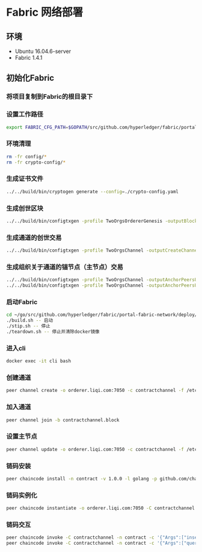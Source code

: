 # Fabric 网络部署

## 环境
* Ubuntu 16.04.6-server
* Fabric 1.4.1

## 初始化Fabric 

### 将项目复制到Fabric的根目录下

### 设置工作路径
``` bash
export FABRIC_CFG_PATH=$GOPATH/src/github.com/hyperledger/fabric/portal-fabric-network/deploy
```
### 环境清理
``` bash
rm -fr config/*
rm -fr crypto-config/*
```

### 生成证书文件
``` bash
../../build/bin/cryptogen generate --config=./crypto-config.yaml
```

### 生成创世区块
``` bash
../../build/bin/configtxgen -profile TwoOrgsOrdererGenesis -outputBlock ./config/genesis.block
```

### 生成通道的创世交易
``` bash
../../build/bin/configtxgen -profile TwoOrgsChannel -outputCreateChannelTx ./config/contractchannel.tx -channelID contractchannel
```

### 生成组织关于通道的锚节点（主节点）交易
``` bash
../../build/bin/configtxgen -profile TwoOrgsChannel -outputAnchorPeersUpdate ./config/Org1MSPanchors.tx -channelID contractchannel -asOrg Org1MSP
../../build/bin/configtxgen -profile TwoOrgsChannel -outputAnchorPeersUpdate ./config/Org2MSPanchors.tx -channelID contractchannel -asOrg Org2MSP
```

### 启动Fabric
``` bash
cd ~/go/src/github.com/hyperledger/fabric/portal-fabric-network/deploy/
./build.sh -- 启动
./stip.sh -- 停止
./teardown.sh -- 停止并清除docker镜像
``` 

### 进入cli
``` bash
docker exec -it cli bash
```

### 创建通道
``` bash
peer channel create -o orderer.liqi.com:7050 -c contractchannel -f /etc/hyperledger/configtx/contractchannel.tx
```

### 加入通道
``` bash
peer channel join -b contractchannel.block
```

### 设置主节点
``` bash
peer channel update -o orderer.liqi.com:7050 -c contractchannel -f /etc/hyperledger/configtx/Org1MSPanchors.tx
```

### 链码安装
``` bash
peer chaincode install -n contract -v 1.0.0 -l golang -p github.com/chaincode/contract
```

### 链码实例化
``` bash
peer chaincode instantiate -o orderer.liqi.com:7050 -C contractchannel -n contract -l golang -v 1.0.0 -c '{"Args":["init"]}'
```
### 链码交互
``` bash
peer chaincode invoke -C contractchannel -n contract -c '{"Args":["insertContract", "contract1", "goodName1", "goodCode1", "accountCode1", "100"]}'
peer chaincode invoke -C contractchannel -n contract -c '{"Args":["queryContract", "contract1"]}'
```